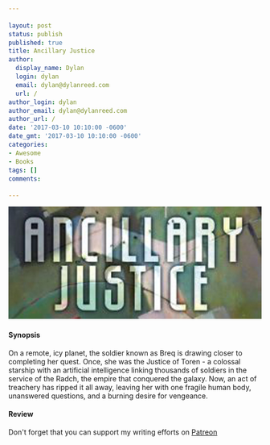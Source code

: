 ```yaml
---

layout: post
status: publish
published: true
title: Ancillary Justice
author:
  display_name: Dylan
  login: dylan
  email: dylan@dylanreed.com
  url: /
author_login: dylan
author_email: dylan@dylanreed.com
author_url: /
date: '2017-03-10 10:10:00 -0600'
date_gmt: '2017-03-10 10:10:00 -0600'
categories:
- Awesome
- Books
tags: []
comments:

---
```

![Ancillary Justice](https://raw.githubusercontent.com/dylanreed/dylan.blog/gh-pages/images/book-review/ancillary-justice.jpg)

<h4>Synopsis</h4>

On a remote, icy planet, the soldier known as Breq is drawing closer to completing her quest. Once, she was the Justice of Toren - a colossal starship with an artificial intelligence linking thousands of soldiers in the service of the Radch, the empire that conquered the galaxy. Now, an act of treachery has ripped it all away, leaving her with one fragile human body, unanswered questions, and a burning desire for vengeance.

<h4>Review</h4>


Don't forget that you can support my writing efforts on [Patreon](https://www.patreon.com/dylanreed)